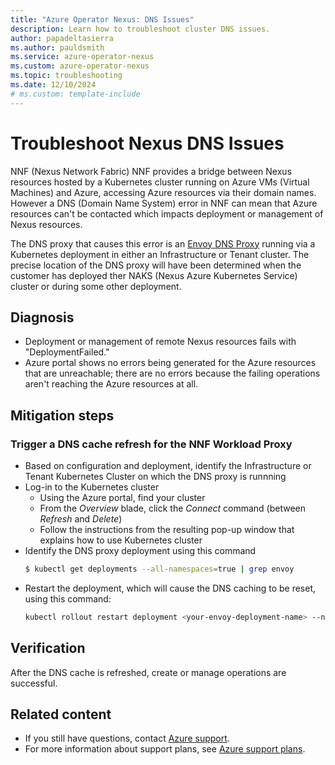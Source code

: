 ```yaml
---
title: "Azure Operator Nexus: DNS Issues"
description: Learn how to troubleshoot cluster DNS issues.
author: papadeltasierra
ms.author: pauldsmith
ms.service: azure-operator-nexus
ms.custom: azure-operator-nexus
ms.topic: troubleshooting
ms.date: 12/10/2024
# ms.custom: template-include
---
```


# Troubleshoot Nexus DNS Issues

NNF (Nexus Network Fabric) NNF provides a bridge between Nexus resources hosted by a Kubernetes
cluster running on Azure VMs (Virtual Machines) and Azure, accessing Azure resources via their
domain names. However a DNS (Domain Name System) error in NNF can mean that Azure resources
can't be contacted which impacts deployment or management of Nexus resources.

The DNS proxy that causes this error is an [Envoy DNS Proxy](https://www.envoyproxy.io/docs/envoy/latest/)
running via a Kubernetes deployment in either an Infrastructure or Tenant cluster.
The precise location of the DNS proxy will have been determined when the customer
has deployed ther NAKS (Nexus Azure Kubernetes Service) cluster or during some other
deployment. 

## Diagnosis

* Deployment or management of remote Nexus resources fails with "DeploymentFailed."
* Azure portal shows no errors being generated for the Azure resources that are unreachable; there are no errors because the failing operations aren't reaching the Azure resources at all.

## Mitigation steps

### Trigger a DNS cache refresh for the NNF Workload Proxy

- Based on configuration and deployment, identify the Infrastructure or Tenant Kubernetes Cluster on which the DNS proxy is runnning
- Log-in to the Kubernetes cluster
  - Using the Azure portal, find your cluster
  - From the _Overview_ blade, click the _Connect_ command (between _Refresh_ and _Delete_)
  - Follow the instructions from the resulting pop-up window that explains how to use Kubernetes cluster
- Identify the DNS proxy deployment using this command
  ```bash
  $ kubectl get deployments --all-namespaces=true | grep envoy
  ```
- Restart the deployment, which will cause the DNS caching to be reset, using this command:
  ```bash
  kubectl rollout restart deployment <your-envoy-deployment-name> --namespace <namespace-where-envoy-pod-exists>
  ```

## Verification

After the DNS cache is refreshed, create or manage operations are successful.

## Related content

- If you still have questions, contact [Azure support](https://portal.azure.com/?#blade/Microsoft_Azure_Support/HelpAndSupportBlade).
- For more information about support plans, see [Azure support plans](https://azure.microsoft.com/support/plans/response/).
